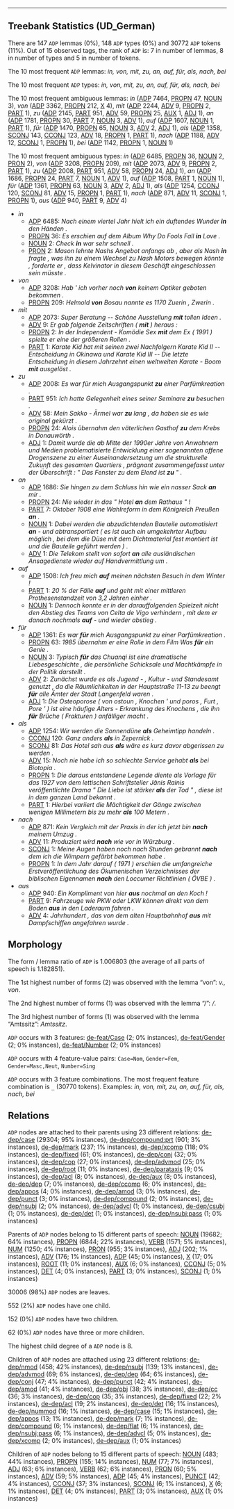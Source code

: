 

--------------------------------------------------------------------------------

## Treebank Statistics (UD_German)

There are 147 `ADP` lemmas (0%), 148 `ADP` types (0%) and 30772 `ADP` tokens (11%).
Out of 15 observed tags, the rank of `ADP` is: 7 in number of lemmas, 8 in number of types and 5 in number of tokens.

The 10 most frequent `ADP` lemmas: <em>in, von, mit, zu, an, auf, für, als, nach, bei</em>

The 10 most frequent `ADP` types:  <em>in, von, mit, zu, an, auf, für, als, nach, bei</em>

The 10 most frequent ambiguous lemmas: <em>in</em> ([ADP]() 7464, [PROPN]() 47, [NOUN]() 3), <em>von</em> ([ADP]() 3362, [PROPN]() 212, [X]() 4), <em>mit</em> ([ADP]() 2244, [ADV]() 9, [PROPN]() 2, [PART]() 1), <em>zu</em> ([ADP]() 2145, [PART]() 951, [ADV]() 59, [PROPN]() 25, [AUX]() 1, [ADJ]() 1), <em>an</em> ([ADP]() 1781, [PROPN]() 30, [PART]() 7, [NOUN]() 3, [ADV]() 1), <em>auf</em> ([ADP]() 1607, [NOUN]() 1, [PART]() 1), <em>für</em> ([ADP]() 1470, [PROPN]() 65, [NOUN]() 3, [ADV]() 2, [ADJ]() 1), <em>als</em> ([ADP]() 1358, [SCONJ]() 143, [CCONJ]() 123, [ADV]() 18, [PROPN]() 1, [PART]() 1), <em>nach</em> ([ADP]() 1188, [ADV]() 12, [SCONJ]() 1, [PROPN]() 1), <em>bei</em> ([ADP]() 1142, [PROPN]() 1, [NOUN]() 1)

The 10 most frequent ambiguous types:  <em>in</em> ([ADP]() 6485, [PROPN]() 36, [NOUN]() 2, [PRON]() 2), <em>von</em> ([ADP]() 3208, [PROPN]() 209), <em>mit</em> ([ADP]() 2073, [ADV]() 9, [PROPN]() 2, [PART]() 1), <em>zu</em> ([ADP]() 2008, [PART]() 951, [ADV]() 58, [PROPN]() 24, [ADJ]() 1), <em>an</em> ([ADP]() 1686, [PROPN]() 24, [PART]() 7, [NOUN]() 1, [ADV]() 1), <em>auf</em> ([ADP]() 1508, [PART]() 1, [NOUN]() 1), <em>für</em> ([ADP]() 1361, [PROPN]() 63, [NOUN]() 3, [ADV]() 2, [ADJ]() 1), <em>als</em> ([ADP]() 1254, [CCONJ]() 120, [SCONJ]() 81, [ADV]() 15, [PROPN]() 1, [PART]() 1), <em>nach</em> ([ADP]() 871, [ADV]() 11, [SCONJ]() 1, [PROPN]() 1), <em>aus</em> ([ADP]() 940, [PART]() 9, [ADV]() 4)


* <em>in</em>
  * [ADP]() 6485: <em>Nach einem viertel Jahr hielt ich ein duftendes Wunder <b>in</b> den Händen .</em>
  * [PROPN]() 36: <em>Es erschien auf dem Album Why Do Fools Fall <b>in</b> Love .</em>
  * [NOUN]() 2: <em>Check <b>in</b> war sehr schnell .</em>
  * [PRON]() 2: <em>Mason lehnte Nashs Angebot anfangs ab , aber als Nash <b>in</b> fragte , was ihn zu einem Wechsel zu Nash Motors bewegen könnte , forderte er , dass Kelvinator in diesem Geschäft eingeschlossen sein müsste .</em>
* <em>von</em>
  * [ADP]() 3208: <em>Hab ' ich vorher noch <b>von</b> keinem Optiker geboten bekommen .</em>
  * [PROPN]() 209: <em>Helmold <b>von</b> Bosau nannte es 1170 Zuerin , Zwerin .</em>
* <em>mit</em>
  * [ADP]() 2073: <em>Super Beratung -- Schöne Ausstellung <b>mit</b> tollen Ideen .</em>
  * [ADV]() 9: <em>Er gab folgende Zeitschriften ( <b>mit</b> ) heraus :</em>
  * [PROPN]() 2: <em>In der Independent - Komödie Sex <b>mit</b> dem Ex ( 1991 ) spielte er eine der größeren Rollen .</em>
  * [PART]() 1: <em>Karate Kid hat mit seinen zwei Nachfolgern Karate Kid II -- Entscheidung in Okinawa und Karate Kid III -- Die letzte Entscheidung in diesem Jahrzehnt einen weltweiten Karate - Boom <b>mit</b> ausgelöst .</em>
* <em>zu</em>
  * [ADP]() 2008: <em>Es war für mich Ausgangspunkt <b>zu</b> einer Parfümkreation .</em>
  * [PART]() 951: <em>Ich hatte Gelegenheit eines seiner Seminare <b>zu</b> besuchen .</em>
  * [ADV]() 58: <em>Mein Sakko - Ärmel war <b>zu</b> lang , da haben sie es wie original gekürzt .</em>
  * [PROPN]() 24: <em>Alois übernahm den väterlichen Gasthof <b>zu</b> dem Krebs in Donauwörth .</em>
  * [ADJ]() 1: <em>Damit wurde die ab Mitte der 1990er Jahre von Anwohnern und Medien problematisierte Entwicklung einer sogenannten offene Drogenszene zu einer Auseinandersetzung um die strukturelle Zukunft des gesamten Quartiers , prägnant zusammengefasst unter der Überschrift : " Das Fenster zu dem Elend ist <b>zu</b> " .</em>
* <em>an</em>
  * [ADP]() 1686: <em>Sie hingen zu dem Schluss hin wie ein nasser Sack <b>an</b> mir .</em>
  * [PROPN]() 24: <em>Nie wieder in das " Hotel <b>an</b> dem Rathaus " !</em>
  * [PART]() 7: <em>Oktober 1908 eine Wahlreform in dem Königreich Preußen <b>an</b> .</em>
  * [NOUN]() 1: <em>Dabei werden die abzudichtenden Bauteile automatisiert <b>an</b> - und abtransportiert ( es ist auch ein umgekehrter Aufbau möglich , bei dem die Düse mit dem Dichtmaterial fest montiert ist und die Bauteile geführt werden ) .</em>
  * [ADV]() 1: <em>Die Telekom stellt von sofort <b>an</b> alle ausländischen Ansagedienste wieder auf Handvermittlung um .</em>
* <em>auf</em>
  * [ADP]() 1508: <em>Ich freu mich <b>auf</b> meinen nächsten Besuch in dem Winter !</em>
  * [PART]() 1: <em>20 % der Fälle <b>auf</b> und geht mit einer mittleren Prothesenstandzeit von 3,2 Jahren einher .</em>
  * [NOUN]() 1: <em>Dennoch konnte er in der darauffolgenden Spielzeit nicht den Abstieg des Teams von Celta de Vigo verhindern , mit dem er danach nochmals <b>auf</b> - und wieder abstieg .</em>
* <em>für</em>
  * [ADP]() 1361: <em>Es war <b>für</b> mich Ausgangspunkt zu einer Parfümkreation .</em>
  * [PROPN]() 63: <em>1985 übernahm er eine Rolle in dem Film Was <b>für</b> ein Genie .</em>
  * [NOUN]() 3: <em>Typisch <b>für</b> das Chuanqi ist eine dramatische Liebesgeschichte , die persönliche Schicksale und Machtkämpfe in der Politik darstellt .</em>
  * [ADV]() 2: <em>Zunächst wurde es als Jugend - , Kultur - und Standesamt genutzt , da die Räumlichkeiten in der Hauptstraße 11-13 zu beengt <b>für</b> alle Ämter der Stadt Langenfeld waren .</em>
  * [ADJ]() 1: <em>Die Osteoporose ( von ostoun , Knochen ' und poros , Furt , Pore ' ) ist eine häufige Alters - Erkrankung des Knochens , die ihn <b>für</b> Brüche ( Frakturen ) anfälliger macht .</em>
* <em>als</em>
  * [ADP]() 1254: <em>Wir werden die Sonnendüne <b>als</b> Geheimtipp handeln .</em>
  * [CCONJ]() 120: <em>Ganz anders <b>als</b> in Zepernick .</em>
  * [SCONJ]() 81: <em>Das Hotel sah aus <b>als</b> wäre es kurz davor abgerissen zu werden .</em>
  * [ADV]() 15: <em>Noch nie habe ich so schlechte Service gehabt <b>als</b> bei Biotopia .</em>
  * [PROPN]() 1: <em>Die daraus entstandene Legende diente als Vorlage für das 1927 von dem lettischen Schriftsteller Jānis Rainis veröffentlichte Drama " Die Liebe ist stärker <b>als</b> der Tod " , diese ist in dem ganzen Land bekannt .</em>
  * [PART]() 1: <em>Hierbei variiert die Mächtigkeit der Gänge zwischen wenigen Millimetern bis zu mehr <b>als</b> 100 Metern .</em>
* <em>nach</em>
  * [ADP]() 871: <em>Kein Vergleich mit der Praxis in der ich jetzt bin <b>nach</b> meinem Umzug .</em>
  * [ADV]() 11: <em>Produziert wird <b>nach</b> wie vor in Würzburg .</em>
  * [SCONJ]() 1: <em>Meine Augen haben noch nach Stunden gebrannt <b>nach</b> dem ich die Wimpern gefärbt bekommen habe .</em>
  * [PROPN]() 1: <em>In dem Jahr darauf ( 1971 ) erschien die umfangreiche Erstveröffentlichung des Ökumenischen Verzeichnisses der biblischen Eigennamen <b>nach</b> den Loccumer Richtlinien ( ÖVBE ) .</em>
* <em>aus</em>
  * [ADP]() 940: <em>Ein Kompliment von hier <b>aus</b> nochmal an den Koch !</em>
  * [PART]() 9: <em>Fahrzeuge wie PKW oder LKW können direkt von dem Boden <b>aus</b> in den Laderaum fahren .</em>
  * [ADV]() 4: <em>Jahrhundert , das von dem alten Hauptbahnhof <b>aus</b> mit Dampfschiffen angefahren wurde .</em>

## Morphology

The form / lemma ratio of `ADP` is 1.006803 (the average of all parts of speech is 1.182851).

The 1st highest number of forms (2) was observed with the lemma “von”: <em>v., von</em>.

The 2nd highest number of forms (1) was observed with the lemma “/”: <em>/</em>.

The 3rd highest number of forms (1) was observed with the lemma “Amtssitz”: <em>Amtssitz</em>.

`ADP` occurs with 3 features: [de-feat/Case]() (2; 0% instances), [de-feat/Gender]() (2; 0% instances), [de-feat/Number]() (2; 0% instances)

`ADP` occurs with 4 feature-value pairs: `Case=Nom`, `Gender=Fem`, `Gender=Masc,Neut`, `Number=Sing`

`ADP` occurs with 3 feature combinations.
The most frequent feature combination is `_` (30770 tokens).
Examples: <em>in, von, mit, zu, an, auf, für, als, nach, bei</em>


## Relations

`ADP` nodes are attached to their parents using 23 different relations: [de-dep/case]() (29304; 95% instances), [de-dep/compound:prt]() (901; 3% instances), [de-dep/mark]() (237; 1% instances), [de-dep/xcomp]() (118; 0% instances), [de-dep/fixed]() (61; 0% instances), [de-dep/conj]() (32; 0% instances), [de-dep/cop]() (27; 0% instances), [de-dep/advmod]() (25; 0% instances), [de-dep/root]() (11; 0% instances), [de-dep/parataxis]() (9; 0% instances), [de-dep/acl]() (8; 0% instances), [de-dep/aux]() (8; 0% instances), [de-dep/dep]() (7; 0% instances), [de-dep/ccomp]() (6; 0% instances), [de-dep/appos]() (4; 0% instances), [de-dep/amod]() (3; 0% instances), [de-dep/punct]() (3; 0% instances), [de-dep/compound]() (2; 0% instances), [de-dep/nsubj]() (2; 0% instances), [de-dep/advcl]() (1; 0% instances), [de-dep/csubj]() (1; 0% instances), [de-dep/det]() (1; 0% instances), [de-dep/nsubj:pass]() (1; 0% instances)

Parents of `ADP` nodes belong to 15 different parts of speech: [NOUN]() (19682; 64% instances), [PROPN]() (6844; 22% instances), [VERB]() (1571; 5% instances), [NUM]() (1250; 4% instances), [PRON]() (955; 3% instances), [ADJ]() (202; 1% instances), [ADV]() (176; 1% instances), [ADP]() (45; 0% instances), [X]() (17; 0% instances), [ROOT]() (11; 0% instances), [AUX]() (6; 0% instances), [CCONJ]() (5; 0% instances), [DET]() (4; 0% instances), [PART]() (3; 0% instances), [SCONJ]() (1; 0% instances)

30006 (98%) `ADP` nodes are leaves.

552 (2%) `ADP` nodes have one child.

152 (0%) `ADP` nodes have two children.

62 (0%) `ADP` nodes have three or more children.

The highest child degree of a `ADP` node is 8.

Children of `ADP` nodes are attached using 23 different relations: [de-dep/nmod]() (458; 42% instances), [de-dep/nsubj]() (139; 13% instances), [de-dep/advmod]() (69; 6% instances), [de-dep/dep]() (64; 6% instances), [de-dep/conj]() (47; 4% instances), [de-dep/punct]() (42; 4% instances), [de-dep/amod]() (41; 4% instances), [de-dep/obj]() (38; 3% instances), [de-dep/cc]() (36; 3% instances), [de-dep/cop]() (35; 3% instances), [de-dep/fixed]() (22; 2% instances), [de-dep/acl]() (19; 2% instances), [de-dep/det]() (16; 1% instances), [de-dep/nummod]() (16; 1% instances), [de-dep/case]() (15; 1% instances), [de-dep/appos]() (13; 1% instances), [de-dep/mark]() (7; 1% instances), [de-dep/compound]() (6; 1% instances), [de-dep/flat]() (6; 1% instances), [de-dep/nsubj:pass]() (6; 1% instances), [de-dep/advcl]() (5; 0% instances), [de-dep/xcomp]() (2; 0% instances), [de-dep/aux]() (1; 0% instances)

Children of `ADP` nodes belong to 15 different parts of speech: [NOUN]() (483; 44% instances), [PROPN]() (155; 14% instances), [NUM]() (77; 7% instances), [ADJ]() (63; 6% instances), [VERB]() (62; 6% instances), [PRON]() (60; 5% instances), [ADV]() (59; 5% instances), [ADP]() (45; 4% instances), [PUNCT]() (42; 4% instances), [CCONJ]() (37; 3% instances), [SCONJ]() (6; 1% instances), [X]() (6; 1% instances), [DET]() (4; 0% instances), [PART]() (3; 0% instances), [AUX]() (1; 0% instances)

